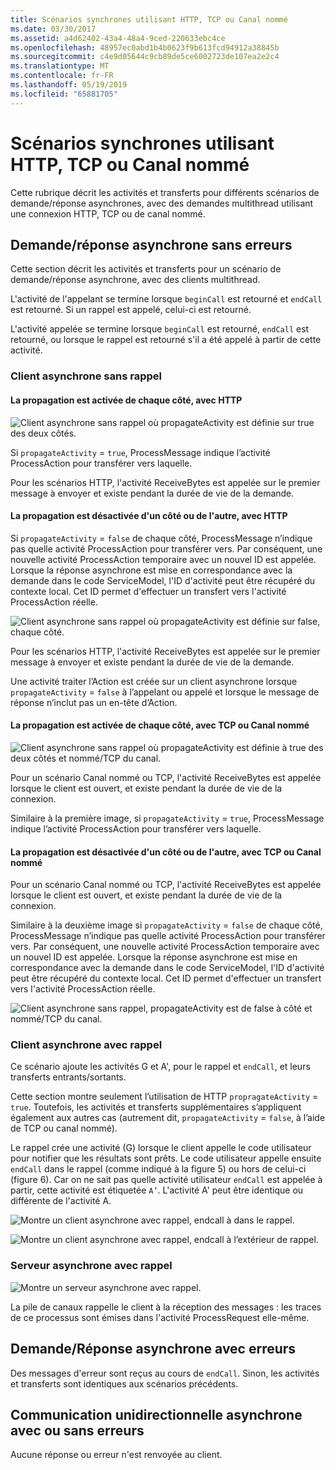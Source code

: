 ```yaml
---
title: Scénarios synchrones utilisant HTTP, TCP ou Canal nommé
ms.date: 03/30/2017
ms.assetid: a4d62402-43a4-48a4-9ced-220633ebc4ce
ms.openlocfilehash: 48957ec0abd1b4b0623f9b613fcd94912a38845b
ms.sourcegitcommit: c4e9d05644c9cb89de5ce6002723de107ea2e2c4
ms.translationtype: MT
ms.contentlocale: fr-FR
ms.lasthandoff: 05/19/2019
ms.locfileid: "65881705"
---
```

# <a name="asynchronous-scenarios-using-http-tcp-or-named-pipe"></a>Scénarios synchrones utilisant HTTP, TCP ou Canal nommé
Cette rubrique décrit les activités et transferts pour différents scénarios de demande/réponse asynchrones, avec des demandes multithread utilisant une connexion HTTP, TCP ou de canal nommé.  
  
## <a name="asynchronous-requestreply-without-errors"></a>Demande/réponse asynchrone sans erreurs  
 Cette section décrit les activités et transferts pour un scénario de demande/réponse asynchrone, avec des clients multithread.  
  
 L'activité de l'appelant se termine lorsque `beginCall` est retourné et `endCall` est retourné. Si un rappel est appelé, celui-ci est retourné.  
  
 L'activité appelée se termine lorsque `beginCall` est retourné, `endCall` est retourné, ou lorsque le rappel est retourné s'il a été appelé à partir de cette activité.  
  
### <a name="asynchronous-client-without-callback"></a>Client asynchrone sans rappel  
  
#### <a name="propagation-is-enabled-on-both-sides-using-http"></a>La propagation est activée de chaque côté, avec HTTP  
 ![Client asynchrone sans rappel où propagateActivity est définie sur true des deux côtés.](./media/asynchronous-scenarios-using-http-tcp-or-named-pipe/asynchronous-client-no-callback.gif)   
  
 Si `propagateActivity` = `true`, ProcessMessage indique l’activité ProcessAction pour transférer vers laquelle.  
  
 Pour les scénarios HTTP, l'activité ReceiveBytes est appelée sur le premier message à envoyer et existe pendant la durée de vie de la demande.  
  
#### <a name="propagation-is-disabled-on-either-sides-using-http"></a>La propagation est désactivée d'un côté ou de l'autre, avec HTTP  
 Si `propagateActivity` = `false` de chaque côté, ProcessMessage n’indique pas quelle activité ProcessAction pour transférer vers. Par conséquent, une nouvelle activité ProcessAction temporaire avec un nouvel ID est appelée. Lorsque la réponse asynchrone est mise en correspondance avec la demande dans le code ServiceModel, l'ID d'activité peut être récupéré du contexte local. Cet ID permet d'effectuer un transfert vers l'activité ProcessAction réelle.  
  
 ![Client asynchrone sans rappel où propagateActivity est définie sur false, chaque côté.](./media/asynchronous-scenarios-using-http-tcp-or-named-pipe/asynchronous-scenario-propagation-disabled-either-side.gif)  
    
 Pour les scénarios HTTP, l'activité ReceiveBytes est appelée sur le premier message à envoyer et existe pendant la durée de vie de la demande.  
  
 Une activité traiter l’Action est créée sur un client asynchrone lorsque `propagateActivity` = `false` à l’appelant ou appelé et lorsque le message de réponse n’inclut pas un en-tête d’Action.  
  
#### <a name="propagation-is-enabled-on-both-sides-using-tcp-or-named-pipe"></a>La propagation est activée de chaque côté, avec TCP ou Canal nommé  
 ![Client asynchrone sans rappel où propagateActivity est définie à true des deux côtés et nommé/TCP du canal.](./media/asynchronous-scenarios-using-http-tcp-or-named-pipe/asynchronous-scenario-propagation-enabled-using-tcp.gif)  
  
 Pour un scénario Canal nommé ou TCP, l'activité ReceiveBytes est appelée lorsque le client est ouvert, et existe pendant la durée de vie de la connexion.  
  
 Similaire à la première image, si `propagateActivity` = `true`, ProcessMessage indique l’activité ProcessAction pour transférer vers laquelle.  
  
#### <a name="propagation-is-disabled-on-either-sides-using-tcp-or-named-pipe"></a>La propagation est désactivée d'un côté ou de l'autre, avec TCP ou Canal nommé  
 Pour un scénario Canal nommé ou TCP, l'activité ReceiveBytes est appelée lorsque le client est ouvert, et existe pendant la durée de vie de la connexion.  
  
 Similaire à la deuxième image si `propagateActivity` = `false` de chaque côté, ProcessMessage n’indique pas quelle activité ProcessAction pour transférer vers. Par conséquent, une nouvelle activité ProcessAction temporaire avec un nouvel ID est appelée. Lorsque la réponse asynchrone est mise en correspondance avec la demande dans le code ServiceModel, l'ID d'activité peut être récupéré du contexte local. Cet ID permet d'effectuer un transfert vers l'activité ProcessAction réelle.  
  
 ![Client asynchrone sans rappel, propagateActivity est de false à côté et nommé/TCP du canal.](./media/asynchronous-scenarios-using-http-tcp-or-named-pipe/asynchronous-scenario-propagation-disabled-using-tcp.gif)  
    
### <a name="asynchronous-client-with-callback"></a>Client asynchrone avec rappel  
 Ce scénario ajoute les activités G et A', pour le rappel et `endCall`, et leurs transferts entrants/sortants.  
  
 Cette section montre seulement l’utilisation de HTTP `propragateActivity` = `true`. Toutefois, les activités et transferts supplémentaires s’appliquent également aux autres cas (autrement dit, `propagateActivity` = `false`, à l’aide de TCP ou canal nommé).  
  
 Le rappel crée une activité (G) lorsque le client appelle le code utilisateur pour notifier que les résultats sont prêts. Le code utilisateur appelle ensuite `endCall` dans le rappel (comme indiqué à la figure 5) ou hors de celui-ci (figure 6). Car on ne sait pas quelle activité utilisateur `endCall` est appelée à partir, cette activité est étiquetée `A’`. L'activité A' peut être identique ou différente de l'activité A.  
  
 ![Montre un client asynchrone avec rappel, endcall à dans le rappel.](./media/asynchronous-scenarios-using-http-tcp-or-named-pipe/asynchronous-client-callback-endcall-in-callback.gif)  
    
 ![Montre un client asynchrone avec rappel, endcall à l’extérieur de rappel.](./media/asynchronous-scenarios-using-http-tcp-or-named-pipe/asynchronous-client-callback-endcall-outside-callback.gif)  
    
### <a name="asynchronous-server-with-callback"></a>Serveur asynchrone avec rappel  
 ![Montre un serveur asynchrone avec rappel.](./media/asynchronous-scenarios-using-http-tcp-or-named-pipe/asynchronous-server-callback.gif)  
    
 La pile de canaux rappelle le client à la réception des messages : les traces de ce processus sont émises dans l'activité ProcessRequest elle-même.  
  
## <a name="asynchronous-requestreply-with-errors"></a>Demande/Réponse asynchrone avec erreurs  
 Des messages d'erreur sont reçus au cours de `endCall`. Sinon, les activités et transferts sont identiques aux scénarios précédents.  
  
## <a name="asynchronous-one-way-with-or-without-errors"></a>Communication unidirectionnelle asynchrone avec ou sans erreurs  
 Aucune réponse ou erreur n'est renvoyée au client.
